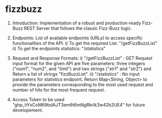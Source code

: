 # fizzbuzz

1) Introduction: Implementation of a robust and production-ready Fizz-Buzz REST Server that follows the classic Fizz-Buzz logic.

2) Endpoints: List of available endpoints (URLs) to access specific functionalities of the API.
	i) 	To get the required List: 		"/getFizzBuzzList"
	ii) To get the endpoints statistics: "/statistics"

3) Request and Response Formats: 
	i) "/getFizzBuzzList" : GET Request input format for the given API are five parameters: three integers ("num1", "num2", and "limit") and two strings ("str1" and           "str2") and Return a list of strings "fizzBuzzList".
	ii) "/statistics" : No input parameters for statistics endpoint. Return Map<String, Object> to provide the parameters corresponding to the most used request and           number 
		of hits for the most frequent request.

4) Access Token to be used "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" for future developement.
